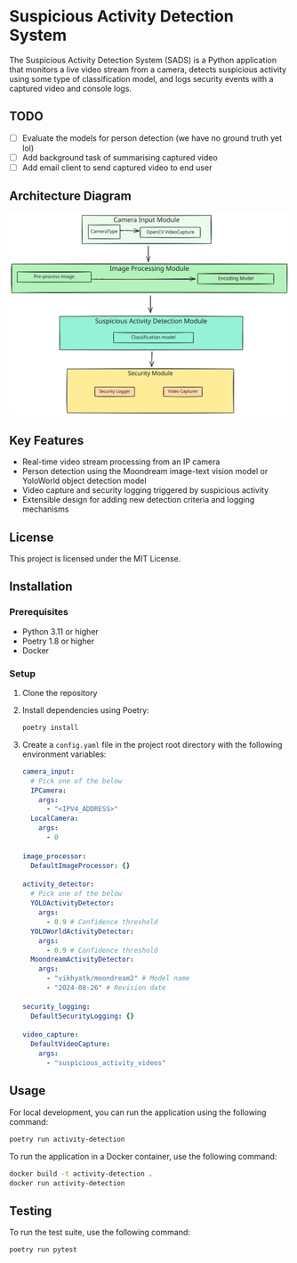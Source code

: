 # Suspicious Activity Detection System

The Suspicious Activity Detection System (SADS) is a Python application that monitors a live video stream from a camera,
detects suspicious activity using some type of classification model, and logs security events with a captured video and
console logs.

## TODO

- [ ] Evaluate the models for person detection (we have no ground truth yet lol)
- [ ] Add background task of summarising captured video
- [ ] Add email client to send captured video to end user

## Architecture Diagram

[architecture-diagram]: ./docs/architectureDiagram.svg

![Architecture Diagram][architecture-diagram]

## Key Features

- Real-time video stream processing from an IP camera
- Person detection using the Moondream image-text vision model or YoloWorld object detection model
- Video capture and security logging triggered by suspicious activity
- Extensible design for adding new detection criteria and logging mechanisms

## License

This project is licensed under the MIT License.

## Installation

### Prerequisites

- Python 3.11 or higher
- Poetry 1.8 or higher
- Docker

### Setup

1. Clone the repository
2. Install dependencies using Poetry:

    ```bash
    poetry install
    ```

3. Create a `config.yaml` file in the project root directory with the following environment variables:

    ```yaml
    camera_input:
      # Pick one of the below
      IPCamera:
        args:
          - "<IPV4_ADDRESS>"
      LocalCamera:
        args:
          - 0

    image_processor:
      DefaultImageProcessor: {}

    activity_detector:
      # Pick one of the below
      YOLOActivityDetector:
        args:
          - 0.9 # Confidence threshold
      YOLOWorldActivityDetector:
        args:
          - 0.9 # Confidence threshold
      MoondreamActivityDetector:
        args:
          - "vikhyatk/moondream2" # Model name
          - "2024-08-26" # Revision date

    security_logging:
      DefaultSecurityLogging: {}

    video_capture:
      DefaultVideoCapture:
        args:
          - "suspicious_activity_videos"

    ```

## Usage

For local development, you can run the application using the following command:

```bash
poetry run activity-detection
```

To run the application in a Docker container, use the following command:

```bash
docker build -t activity-detection .
docker run activity-detection
```

## Testing

To run the test suite, use the following command:

```bash
poetry run pytest
```
